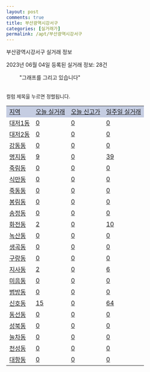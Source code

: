 ```yaml
---
layout: post
comments: true
title: 부산광역시강서구
categories: [실거래가]
permalink: /apt/부산광역시강서구
---
```


부산광역시강서구 실거래 정보

2023년 06월 04일 등록된 실거래 정보: 28건

<!--<script async src="https://pagead2.googlesyndication.com/pagead/js/adsbygoogle.js?client=ca-pub-3485438051770037"
 crossorigin="anonymous"></script>-->

<script type="text/javascript">
  google.charts.load('current', {'packages':['corechart']});
  google.charts.setOnLoadCallback(drawChart);

  function drawChart() {
    var data = google.visualization.arrayToDataTable([['거래일', '매매', '전월세', '전매'], ['21-01', 0, 1, 0], ['21-02', 0, 1, 0], ['21-03', 0, 2, 0], ['21-04', 0, 2, 0], ['21-05', 6, 0, 0], ['21-06', 126, 0, 0], ['21-07', 170, 0, 0], ['21-08', 254, 0, 0], ['21-09', 225, 0, 0], ['21-10', 109, 0, 0], ['21-11', 76, 0, 0], ['21-12', 64, 0, 0], ['22-01', 65, 0, 0], ['22-02', 84, 0, 0], ['22-03', 82, 0, 0], ['22-04', 115, 0, 0], ['22-05', 85, 10, 0], ['22-06', 72, 383, 0], ['22-07', 63, 426, 0], ['22-08', 46, 468, 0], ['22-09', 56, 380, 0], ['22-10', 70, 421, 0], ['22-11', 84, 842, 0], ['22-12', 69, 702, 0], ['23-01', 102, 743, 0], ['23-02', 178, 725, 1], ['23-03', 213, 576, 0], ['23-04', 182, 561, 9], ['23-05', 60, 387, 10]]);

    var options = {
      title: '최근 1년간 유형별 거래량 추이',
      legend: { position: 'bottom' }
    };

    setTimeout(function() {
        var chart = new google.visualization.LineChart(document.getElementById('columnchart_material'));
        chart.draw(data, (options));
        document.getElementById('loading').style.display = 'none';
        var dayLabel = (new Date()).getDay();
        if (dayLabel < 2) {
            sorttable.innerSortFunction.apply(document.getElementById('week'), []);
            sorttable.innerSortFunction.apply(document.getElementById('week'), []);        
        }
        else {
            sorttable.innerSortFunction.apply(document.getElementById('today'), []);
            sorttable.innerSortFunction.apply(document.getElementById('today'), []);
        }
    }, 200);

  }
</script>

<div id="loading" style="z-index:20; display: block; margin-left: 35px">"그래프를 그리고 있습니다"</div>
<div id="columnchart_material" style="width: 95%; margin-left: -35px; display: block"></div>
<!--<div style="width: 95%; margin-left: -35px; display: block">
      <script async src="https://pagead2.googlesyndication.com/pagead/js/adsbygoogle.js?client=ca-pub-3485438051770037"
          crossorigin="anonymous"></script>
      <ins class="adsbygoogle"
          style="display:block"
          data-ad-format="fluid"
          data-ad-layout-key="-fb+5w+4e-db+86"
          data-ad-client="ca-pub-3485438051770037"
          data-ad-slot="1827090281"></ins>
      <script>
          (adsbygoogle = window.adsbygoogle || []).push({});
      </script>
</div>-->
<br>

<font size='small' style='font-size: small;'>컬럼 제목을 누르면 정렬됩니다.</font>
<table class="sortable">
  <tr style='background-color: rgba(114, 132, 186,0.4);'>
    <td id="region"><a href="#">지역</a></td>
    <td id="today"><a href="#">오늘 실거래</a></td>
    <td id="today_new"><a href="#">오늘 신고가</a></td>
    <td id="week"><a href="#">일주일 실거래</a></td>
  </tr>

  
  <tr class="item">
    <td><a href="부산광역시강서구대저1동">대저1동</a></td>
    <td><a href="부산광역시강서구대저1동">0</a></td>
    <td><a href="부산광역시강서구대저1동">0</a></td>
    <td><a href="부산광역시강서구대저1동">0</a></td>
  </tr>
    

  <tr class="item">
    <td><a href="부산광역시강서구대저2동">대저2동</a></td>
    <td><a href="부산광역시강서구대저2동">0</a></td>
    <td><a href="부산광역시강서구대저2동">0</a></td>
    <td><a href="부산광역시강서구대저2동">0</a></td>
  </tr>
    

  <tr class="item">
    <td><a href="부산광역시강서구강동동">강동동</a></td>
    <td><a href="부산광역시강서구강동동">0</a></td>
    <td><a href="부산광역시강서구강동동">0</a></td>
    <td><a href="부산광역시강서구강동동">0</a></td>
  </tr>
    

  <tr class="item">
    <td><a href="부산광역시강서구명지동">명지동</a></td>
    <td><a href="부산광역시강서구명지동">9</a></td>
    <td><a href="부산광역시강서구명지동">0</a></td>
    <td><a href="부산광역시강서구명지동">39</a></td>
  </tr>
    

  <tr class="item">
    <td><a href="부산광역시강서구죽림동">죽림동</a></td>
    <td><a href="부산광역시강서구죽림동">0</a></td>
    <td><a href="부산광역시강서구죽림동">0</a></td>
    <td><a href="부산광역시강서구죽림동">0</a></td>
  </tr>
    

  <tr class="item">
    <td><a href="부산광역시강서구식만동">식만동</a></td>
    <td><a href="부산광역시강서구식만동">0</a></td>
    <td><a href="부산광역시강서구식만동">0</a></td>
    <td><a href="부산광역시강서구식만동">0</a></td>
  </tr>
    

  <tr class="item">
    <td><a href="부산광역시강서구죽동동">죽동동</a></td>
    <td><a href="부산광역시강서구죽동동">0</a></td>
    <td><a href="부산광역시강서구죽동동">0</a></td>
    <td><a href="부산광역시강서구죽동동">0</a></td>
  </tr>
    

  <tr class="item">
    <td><a href="부산광역시강서구봉림동">봉림동</a></td>
    <td><a href="부산광역시강서구봉림동">0</a></td>
    <td><a href="부산광역시강서구봉림동">0</a></td>
    <td><a href="부산광역시강서구봉림동">0</a></td>
  </tr>
    

  <tr class="item">
    <td><a href="부산광역시강서구송정동">송정동</a></td>
    <td><a href="부산광역시강서구송정동">0</a></td>
    <td><a href="부산광역시강서구송정동">0</a></td>
    <td><a href="부산광역시강서구송정동">0</a></td>
  </tr>
    

  <tr class="item">
    <td><a href="부산광역시강서구화전동">화전동</a></td>
    <td><a href="부산광역시강서구화전동">2</a></td>
    <td><a href="부산광역시강서구화전동">0</a></td>
    <td><a href="부산광역시강서구화전동">10</a></td>
  </tr>
    

  <tr class="item">
    <td><a href="부산광역시강서구녹산동">녹산동</a></td>
    <td><a href="부산광역시강서구녹산동">0</a></td>
    <td><a href="부산광역시강서구녹산동">0</a></td>
    <td><a href="부산광역시강서구녹산동">0</a></td>
  </tr>
    

  <tr class="item">
    <td><a href="부산광역시강서구생곡동">생곡동</a></td>
    <td><a href="부산광역시강서구생곡동">0</a></td>
    <td><a href="부산광역시강서구생곡동">0</a></td>
    <td><a href="부산광역시강서구생곡동">0</a></td>
  </tr>
    

  <tr class="item">
    <td><a href="부산광역시강서구구랑동">구랑동</a></td>
    <td><a href="부산광역시강서구구랑동">0</a></td>
    <td><a href="부산광역시강서구구랑동">0</a></td>
    <td><a href="부산광역시강서구구랑동">0</a></td>
  </tr>
    

  <tr class="item">
    <td><a href="부산광역시강서구지사동">지사동</a></td>
    <td><a href="부산광역시강서구지사동">2</a></td>
    <td><a href="부산광역시강서구지사동">0</a></td>
    <td><a href="부산광역시강서구지사동">6</a></td>
  </tr>
    

  <tr class="item">
    <td><a href="부산광역시강서구미음동">미음동</a></td>
    <td><a href="부산광역시강서구미음동">0</a></td>
    <td><a href="부산광역시강서구미음동">0</a></td>
    <td><a href="부산광역시강서구미음동">0</a></td>
  </tr>
    

  <tr class="item">
    <td><a href="부산광역시강서구범방동">범방동</a></td>
    <td><a href="부산광역시강서구범방동">0</a></td>
    <td><a href="부산광역시강서구범방동">0</a></td>
    <td><a href="부산광역시강서구범방동">0</a></td>
  </tr>
    

  <tr class="item">
    <td><a href="부산광역시강서구신호동">신호동</a></td>
    <td><a href="부산광역시강서구신호동">15</a></td>
    <td><a href="부산광역시강서구신호동">0</a></td>
    <td><a href="부산광역시강서구신호동">64</a></td>
  </tr>
    

  <tr class="item">
    <td><a href="부산광역시강서구동선동">동선동</a></td>
    <td><a href="부산광역시강서구동선동">0</a></td>
    <td><a href="부산광역시강서구동선동">0</a></td>
    <td><a href="부산광역시강서구동선동">0</a></td>
  </tr>
    

  <tr class="item">
    <td><a href="부산광역시강서구성북동">성북동</a></td>
    <td><a href="부산광역시강서구성북동">0</a></td>
    <td><a href="부산광역시강서구성북동">0</a></td>
    <td><a href="부산광역시강서구성북동">0</a></td>
  </tr>
    

  <tr class="item">
    <td><a href="부산광역시강서구눌차동">눌차동</a></td>
    <td><a href="부산광역시강서구눌차동">0</a></td>
    <td><a href="부산광역시강서구눌차동">0</a></td>
    <td><a href="부산광역시강서구눌차동">0</a></td>
  </tr>
    

  <tr class="item">
    <td><a href="부산광역시강서구천성동">천성동</a></td>
    <td><a href="부산광역시강서구천성동">0</a></td>
    <td><a href="부산광역시강서구천성동">0</a></td>
    <td><a href="부산광역시강서구천성동">0</a></td>
  </tr>
    

  <tr class="item">
    <td><a href="부산광역시강서구대항동">대항동</a></td>
    <td><a href="부산광역시강서구대항동">0</a></td>
    <td><a href="부산광역시강서구대항동">0</a></td>
    <td><a href="부산광역시강서구대항동">0</a></td>
  </tr>
    


</table>


    